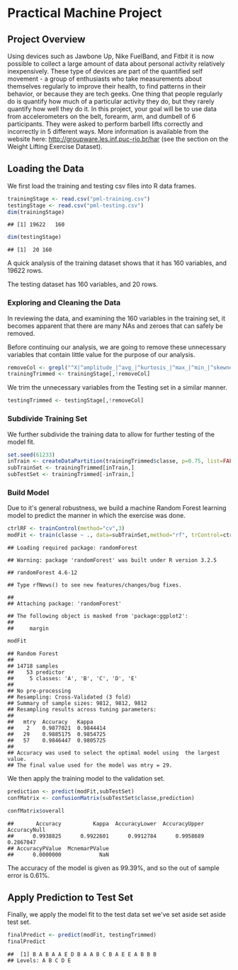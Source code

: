 Practical Machine Project
=========================

Project Overview
----------------

Using devices such as Jawbone Up, Nike FuelBand, and Fitbit it is now possible to collect a large amount of data about personal activity relatively inexpensively. These type of devices are part of the quantified self movement - a group of enthusiasts who take measurements about themselves regularly to improve their health, to find patterns in their behavior, or because they are tech geeks. One thing that people regularly do is quantify how much of a particular activity they do, but they rarely quantify how well they do it. In this project, your goal will be to use data from accelerometers on the belt, forearm, arm, and dumbell of 6 participants. They were asked to perform barbell lifts correctly and incorrectly in 5 different ways. More information is available from the website here: <http://groupware.les.inf.puc-rio.br/har> (see the section on the Weight Lifting Exercise Dataset).

Loading the Data
----------------

We first load the training and testing csv files into R data frames.

``` r
trainingStage <- read.csv("pml-training.csv")
testingStage <- read.csv("pml-testing.csv")
dim(trainingStage)
```

    ## [1] 19622   160

``` r
dim(testingStage)
```

    ## [1]  20 160

A quick analysis of the training dataset shows that it has 160 variables, and 19622 rows.

The testing dataset has 160 variables, and 20 rows.

### Exploring and Cleaning the Data

In reviewing the data, and examining the 160 variables in the training set, it becomes apparent that there are many NAs and zeroes that can safely be removed.

Before continuing our analysis, we are going to remove these unnecessary variables that contain little value for the purpose of our analysis.

``` r
removeCol <- grepl("^X|^amplitude_|^avg_|^kurtosis_|^max_|^min_|^skewness_|^stddev_|^var_|timestamp|window", names(trainingStage))
trainingTrimmed <- trainingStage[,!removeCol]
```

We trim the unnecessary variables from the Testing set in a similar manner.

``` r
testingTrimmed <- testingStage[,!removeCol]
```

### Subdivide Training Set

We further subdivide the training data to allow for further testing of the model fit.

``` r
set.seed(61233)
inTrain <- createDataPartition(trainingTrimmed$classe, p=0.75, list=FALSE)
subTrainSet <- trainingTrimmed[inTrain,]
subTestSet <- trainingTrimmed[-inTrain,]
```

### Build Model

Due to it's general robustness, we build a machine Random Forest learning model to predict the manner in which the exercise was done.

``` r
ctrlRF <- trainControl(method="cv",3)
modFit <- train(classe ~ ., data=subTrainSet,method="rf", trControl=ctrlRF, ntree=100)
```

    ## Loading required package: randomForest

    ## Warning: package 'randomForest' was built under R version 3.2.5

    ## randomForest 4.6-12

    ## Type rfNews() to see new features/changes/bug fixes.

    ## 
    ## Attaching package: 'randomForest'

    ## The following object is masked from 'package:ggplot2':
    ## 
    ##     margin

``` r
modFit
```

    ## Random Forest 
    ## 
    ## 14718 samples
    ##    53 predictor
    ##     5 classes: 'A', 'B', 'C', 'D', 'E' 
    ## 
    ## No pre-processing
    ## Resampling: Cross-Validated (3 fold) 
    ## Summary of sample sizes: 9812, 9812, 9812 
    ## Resampling results across tuning parameters:
    ## 
    ##   mtry  Accuracy   Kappa    
    ##    2    0.9877021  0.9844414
    ##   29    0.9885175  0.9854725
    ##   57    0.9846447  0.9805725
    ## 
    ## Accuracy was used to select the optimal model using  the largest value.
    ## The final value used for the model was mtry = 29.

We then apply the training model to the validation set.

``` r
prediction <- predict(modFit,subTestSet)
confMatrix <- confusionMatrix(subTestSet$classe,prediction)
```

``` r
confMatrix$overall
```

    ##       Accuracy          Kappa  AccuracyLower  AccuracyUpper   AccuracyNull 
    ##      0.9938825      0.9922601      0.9912784      0.9958689      0.2867047 
    ## AccuracyPValue  McnemarPValue 
    ##      0.0000000            NaN

The accuracy of the model is given as 99.39%, and so the out of sample error is 0.61%.

Apply Prediction to Test Set
----------------------------

Finally, we apply the model fit to the test data set we've set aside set aside test set.

``` r
finalPredict <- predict(modFit, testingTrimmed)
finalPredict
```

    ##  [1] B A B A A E D B A A B C B A E E A B B B
    ## Levels: A B C D E
